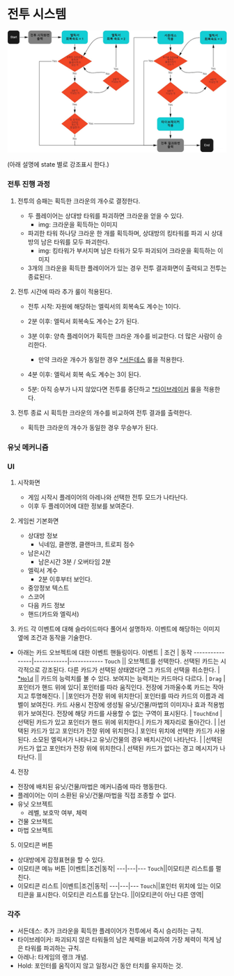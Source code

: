 # 전투 시스템
<img src = "../Image/Flowchart/battle_sys_og.jpg">

(아래 설명에 state 별로 강조표시 한다.)



### 전투 진행 과정
1. 전투의 승패는 획득한 크라운의 개수로 결정한다.
    - 두 플레이어는 상대방 타워를 파괴하면 크라운을 얻을 수 있다.
        - img: 크라운을 획득하는 이미지
    - 파괴한 타워 하나당 크라운 한 개를 획득하며, 상대방의 킹타워를 파괴 시 상대방의 남은 타워를 모두 파괴한다.
        - img: 킹타워가 부서지며 남은 타워가 모두 파괴되어 크라운을 획득하는 이미지
    - 3개의 크라운을 획득한 플레이어가 있는 경우 전투 결과화면이 출력되고 전투는 종료된다.

2. 전투 시간에 따라 추가 룰이 적용된다.
    - 전투 시작: 자원에 해당하는 엘릭서의 회복속도 계수는 1이다.
    - 2분 이후: 엘릭서 회복속도 계수는 2가 된다.
    - 3분 이후: 양측 플레이어가 획득한 크라운 개수를 비교한다. 더 많은 사람이 승리한다.
        - 만약 크라운 개수가 동일한 경우 [*서든데스](#각주) 룰을 적용한다.
        
    - 4분 이후: 엘릭서 회복 속도 계수는 3이 된다.
    - 5분: 아직 승부가 나지 않았다면 전투를 중단하고 [*타이브레이커](#각주) 룰을 적용한다.

3. 전투 종료 시 획득한 크라운의 개수를 비교하여 전투 결과를 출력한다.
    - 획득한 크라운의 개수가 동일한 경우 무승부가 된다.



### 유닛 메커니즘










### UI

1. 시작화면
    - 게임 시작시 플레이어의 아레나와 선택한 전투 모드가 나타난다.
    - 이후 두 플레이어에 대한 정보를 보여준다.



2. 게임씬 기본화면
    - 상대방 정보
        - 닉네임, 클랜명, 클랜마크, 트로피 점수
    - 남은시간
        - 남은시간 3분 / 오버타임 2분
    - 엘릭서 계수
        - 2분 이후부터 보인다.
    - 중앙정보 텍스트
    - 스코어
    - 다음 카드 정보
    - 핸드(카드와 엘릭서)



3. 카드
각 이벤트에 대해 슬라이드마다 풀어서 설명하자. 이벤트에 해당하는 이미지 옆에 조건과 동작을 기술한다.
- 아래는 카드 오브젝트에 대한 이벤트 핸들링이다.
    이벤트      |  조건     |       동작
    ----------------|------------|------------
    `Touch`         ||  오브젝트를 선택한다. 선택된 카드는 시각적으로 강조된다. 다른 카드가 선택된 상태였다면 그 카드의 선택을 취소한다.
    |
    [*`Hold`](#각주) ||  카드의 능력치를 볼 수 있다. 보여지는 능력치는 카드마다 다르다.
    |
    `Drag`          |포인터가 핸드 위에 있다|  포인터를 따라 움직인다. 전장에 가까울수록 카드는 작아지고 투명해진다.
    |               |포인터가 전장 위에 위치한다|  포인터를 따라 카드의 이름과 레벨이 보여진다. 카드 사용시 전장에 생성될 유닛/건물/마법의 이미지나 효과 적용범위가 보여진다. 전장에 해당 카드를 사용할 수 없는 구역이 표시된다.
    |
    `TouchEnd`      |선택된 카드가 있고 포인터가 핸드 위에 위치한다.|  카드가 제자리로 돌아간다.
    |               |선택된 카드가 있고 포인터가 전장 위에 위치한다.|  포인터 위치에 선택한 카드가 사용된다. 소모된 엘릭서가 나타나고 유닛/건물의 경우 배치시간이 나타난다.
    |               |선택된 카드가 없고 포인터가 전장 위에 위치한다.|  선택된 카드가 없다는 경고 메시지가 나타난다.
    ||



4. 전장
- 전장에 배치된 유닛/건물/마법은 메커니즘에 따라 행동한다.
- 플레이어는 이미 소환된 유닛/건물/마법을 직접 조종할 수 없다.
- 유닛 오브젝트
    - 레벨, 보호막 여부, 체력
- 건물 오브젝트
- 마법 오브젝트



5. 이모티콘 버튼
- 상대방에게 감정표현을 할 수 있다.
- 이모티콘 메뉴 버튼
    |이벤트|조건|동작|
    ---|---|---
    `Touch`||이모티콘 리스트를 펼친다.
- 이모티콘 리스트
    |이벤트|조건|동작|
    ---|---|---
    `Touch`||포인터 위치에 있는 이모티콘을 표시한다. 이모티콘 리스트를 닫는다.
    ||이모티콘이 아닌 다른 영역|

### 각주
- 서든데스: 추가 크라운을 획득한 플레이어가 전투에서 즉시 승리하는 규칙.
- 타이브레이커: 파괴되지 않은 타워들의 남은 체력을 비교하여 가장 체력이 적게 남은 타워를 파괴하는 규칙.
- 아레나: 타게임의 랭크 개념.
- Hold: 포인터를 움직이지 않고 일정시간 동안 터치를 유지하는 것.